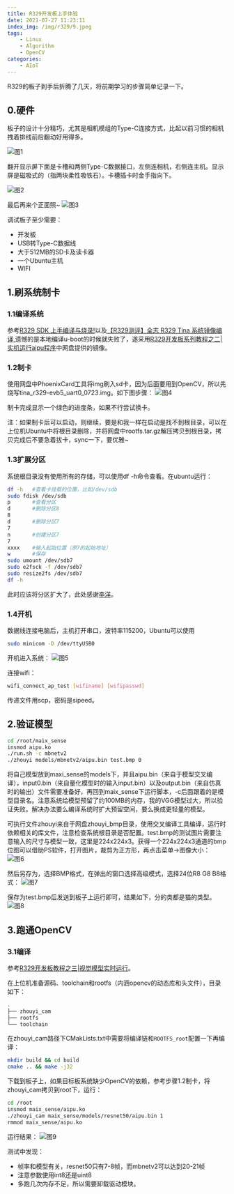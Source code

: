 ```yaml
---
title: R329开发板上手体验
date: 2021-07-27 11:23:11
index_img: /img/r329/9.jpeg
tags: 
    - Linux
    - Algorithm
    - OpenCV
categories: 
    - AIoT
---
```


R329的板子到手后折腾了几天，将前期学习的步骤简单记录一下。

<!-- more -->  

## 0.硬件

板子的设计十分精巧，尤其是相机模组的Type-C连接方式，比起以前习惯的相机拽着排线前后翻动好用得多。

![图1](/img/r329/1.jpeg)

翻开显示屏下面是卡槽和两侧Type-C数据接口，左侧连相机，右侧连主机。显示屏是磁吸式的（指两块柔性吸铁石）。卡槽插卡时金手指向下。

![图2](/img/r329/2.jpeg)


最后再来个正面照~
![图3](/img/r329/3.jpeg)

调试板子至少需要：

* 开发板
* USB转Type-C数据线
* 大于512MB的SD卡及读卡器
* 一个Ubuntu主机
* WIFI

## 1.刷系统制卡

### 1.1编译系统

参考[R329 SDK 上手编译与烧录!](https://www.cnblogs.com/juwan/p/14650733.html)以及[【R329测评】全志 R329 Tina 系统镜像编译](https://aijishu.com/a/1060000000221484),遗憾的是本地编译u-boot的时候就失败了，遂采用[R329开发板系列教程之二|实机运行aipu程序](https://aijishu.com/a/1060000000220719)中网盘提供的镜像。

### 1.2制卡

使用网盘中PhoenixCard工具将img刷入sd卡，因为后面要用到OpenCV，所以先烧写tina_r329-evb5_uart0_0723.img。如下图步骤：
![图4](/img/r329/4.png)

制卡完成显示一个绿色的进度条，如果不行尝试换卡。

注：如果制卡后可以启动，则继续，要是和我一样在启动是找不到根目录，可以在上位机Ubuntu中将根目录删除，并将网盘中rootfs.tar.gz解压拷贝到根目录，拷贝完成后不要急着拔卡，sync一下，要优雅~

### 1.3扩展分区

系统根目录没有使用所有的存储，可以使用df -h命令查看。在ubuntu运行：

```bash
df -h   #查看卡挂载的位置，比如/dev/sdb
sudo fdisk /dev/sdb
p       #查看分区
d       #删除分区8
8
d       #删除分区7
7
n       #创建分区7
7
xxxx    #输入起始位置（原7的起始地址）
w       #保存
sudo umount /dev/sdb7
sudo e2fsck -f /dev/sdb7
sudo resize2fs /dev/sdb7
df -h
```

此时应该将分区扩大了，此处感谢[李洋](https://aijishu.com/u/liyang_dmdooa)。

### 1.4开机

数据线连接电脑后，主机打开串口，波特率115200，Ubuntu可以使用

```bash
sudo minicom -D /dev/ttyUSB0
```

开机进入系统：
![图5](/img/r329/5.png)

连接wifi：

```bash
wifi_connect_ap_test [wifiname] [wifipasswd]
```

传递文件用scp，密码是sipeed。

## 2.验证模型

```bash
cd /root/maix_sense
insmod aipu.ko
./run.sh -c mbnetv2
./zhouyi models/mbnetv2/aipu.bin test.bmp 0
```

将自己模型放到maxi_sense的models下，并且aipu.bin（来自于模型交叉编译），input0.bin（来自量化模型时的输入input.bin）以及output.bin（来自仿真时的输出）文件需要准备好，再回到maix_sense下运行脚本，-c后面跟着的是模型目录名。注意系统给模型预留了约100MB的内存，我的VGG模型过大，所以验证失败。解决办法要么编译系统时扩大预留空间，要么换成更轻量的模型。

可执行文件zhouyi来自于网盘zhouyi_bmp目录，使用交叉编译工具编译，运行时依赖相关的库文件，注意检查系统根目录是否配置。test.bmp的测试图片需要注意输入的尺寸与模型一致，这里是224x224x3。获得一个224x224x3通道的bmp位图可以借助PS软件，打开图片，裁剪为正方形，再点击菜单->图像大小：
![图6](/img/r329/6.jpeg)

然后另存为，选择BMP格式，在弹出的窗口选择高级模式，选择24位R8 G8 B8格式：
![图7](/img/r329/7.jpeg)

保存为test.bmp后发送到板子上运行即可，结果如下，分的类都是猫的类型。
![图8](/img/r329/8.png)

## 3.跑通OpenCV

### 3.1编译

参考[R329开发板教程之三|视觉模型实时运行](https://aijishu.com/a/1060000000221762)。

在上位机准备源码、toolchain和rootfs（内涵opencv的动态库和头文件），目录如下：

```bash
.
├── zhouyi_cam
├── rootfs
└── toolchain
```

在zhouyi_cam路径下CMakLists.txt中需要将编译链和`ROOTFS_root`配置一下再编译：

```bash
mkdir build && cd build
cmake .. && make -j32
```

下载到板子上，如果目标板系统缺少OpenCV的依赖，参考步骤1.2制卡，将zhouyi_cam拷贝到root下，运行：

```bash
cd /root
insmod maix_sense/aipu.ko
./zhouyi_cam maix_sense/models/resnet50/aipu.bin 1
rmmod maix_sense/aipu.ko
```

运行结果：
![图9](/img/r329/9.jpeg)

测试中发现：

* 帧率和模型有关，resnet50只有7-8帧，而mbnetv2可以达到20-21帧
* 注意参数使用int8还是uint8
* 多跑几次内存不足，所以需要卸载驱动模块。
